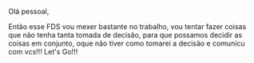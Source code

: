 Olá pessoal,

Então esse FDS vou mexer bastante no trabalho, vou tentar fazer coisas que não tenha tanta tomada de decisão, 
para que possamos decidir as coisas em conjunto, oque não tiver como tomarei a decisão e comunicu com vcs!!!
Let's Go!!!

